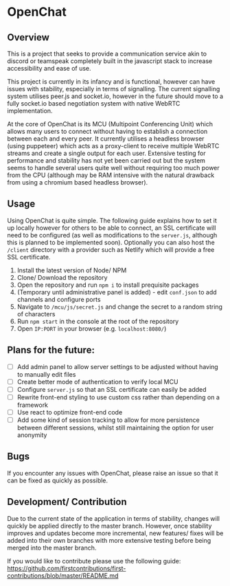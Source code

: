# OpenChat
## Overview
This is a project that seeks to provide a communication service akin to discord or teamspeak completely built in the javascript stack to increase accessibility and ease of use.

This project is currently in its infancy and is functional, however can have issues with stability, especially in terms of signalling. The current signalling system utilises peer.js and socket.io, however in the future should move to a fully socket.io based negotiation system with native WebRTC implementation.

At the core of OpenChat is its MCU (Multipoint Conferencing Unit) which allows many users to connect without having to establish a connection between each and every peer. It currently utilises a headless browser (using puppeteer) which acts as a proxy-client to receive multiple WebRTC streams and create a single output for each user. Extensive testing for performance and stability has not yet been carried out but the system seems to handle several users quite well without requiring too much power from the CPU (although may be RAM intensive with the natural drawback from using a chromium based headless browser).

## Usage
Using OpenChat is quite simple. The following guide explains how to set it up locally however for others to be able to connect, an SSL certificate will need to be configured (as well as modifications to the `server.js`, although this is planned to be implemented soon). Optionally you can also host the `/client` directory with a provider such as Netlify which will provide a free SSL certificate.

1. Install the latest version of Node/ NPM
2. Clone/ Download the repository
3. Open the repository and run `npm i` to install prequisite packages
4. (Temporary until administrative panel is added) - edit `conf.json` to add channels and configure ports
5. Navigate to `/mcu/js/secret.js` and change the secret to a random string of characters
6. Run `npm start` in the console at the root of the repository
7. Open `IP:PORT` in your browser (e.g. `localhost:8080/`)

## Plans for the future:
 - [ ] Add admin panel to allow server settings to be adjusted without having to manually edit files
 - [ ] Create better mode of authentication to verify local MCU
 - [ ] Configure `server.js` so that an SSL certificate can easily be added
 - [ ] Rewrite front-end styling to use custom css rather than depending on a framework
 - [ ] Use react to optimize front-end code
 - [ ] Add some kind of session tracking to allow for more persistence between different sessions, whilst still maintaining the option for user anonymity

## Bugs
If you encounter any issues with OpenChat, please raise an issue so that it can be fixed as quickly as possible.

## Development/ Contribution
Due to the current state of the application in terms of stability, changes will quickly be applied directly to the master branch. However, once stability improves and updates become more incremental, new features/ fixes will be added into their own branches with more extensive testing before being merged into the master branch.

If you would like to contribute please use the following guide: https://github.com/firstcontributions/first-contributions/blob/master/README.md
